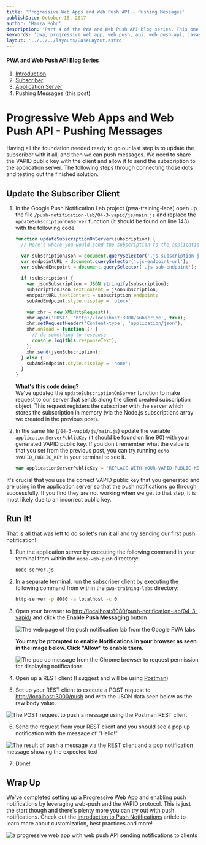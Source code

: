```yaml
---
title: 'Progressive Web Apps and Web Push API - Pushing Messages'
publishDate: October 18, 2017
author: 'Hamza Mohd'
description: 'Part 4 of the PWA and Web Push API blog series. This one covers how to push messages to clients.'
keywords: 'pwa, progressive web app, web push, api, web push api, javascript, node.js, node, nodejs'
layout: '../../../layouts/BaseLayout.astro'
---
```


#### PWA and Web Push API Blog Series

1. [Introduction](/2017/06/15/pwa-web-push)
2. [Subscriber](/2017/08/04/pwa-web-push-2)
3. [Application Server](/2017/08/22/pwa-web-push-3)
4. Pushing Messages (this post)

# Progressive Web Apps and Web Push API - Pushing Messages

Having all the foundation needed ready to go our last step is to update the subscriber with it all, and then we can push messages. We need to share the VAPID public key with the client and allow it to send the subscription to the application server. The following steps through connecting those dots and testing out the finished solution.

## Update the Subscriber Client

1. In the Google Push Notification Lab project (pwa-training-labs) open up the file `/push-notification-lab/04-3-vapid/js/main.js` and replace the `updateSubscriptionOnServer` function (it should be found on line 143) with the following code.

   ```javascript
   function updateSubscriptionOnServer(subscription) {
     // Here's where you would send the subscription to the application server

     var subscriptionJson = document.querySelector('.js-subscription-json');
     var endpointURL = document.querySelector('.js-endpoint-url');
     var subAndEndpoint = document.querySelector('.js-sub-endpoint');

     if (subscription) {
       var jsonSubscription = JSON.stringify(subscription);
       subscriptionJson.textContent = jsonSubscription;
       endpointURL.textContent = subscription.endpoint;
       subAndEndpoint.style.display = 'block';

       var xhr = new XMLHttpRequest();
       xhr.open('POST', 'http://localhost:3000/subscribe', true);
       xhr.setRequestHeader('Content-type', 'application/json');
       xhr.onload = function () {
         // do something to response
         console.log(this.responseText);
       };
       xhr.send(jsonSubscription);
     } else {
       subAndEndpoint.style.display = 'none';
     }
   }
   ```

   <b>What's this code doing?</b><br/>
   We've updated the `updateSubscriptionOnServer` function to make request to our server that sends along the client created subscription object. This request registers the subscriber with the server which stores the subscription in memory (via the Node.js subscriptions array we created in the previous post).

2. In the same file (`/04-3-vapid/js/main.js`) update the variable `applicationServerPublicKey` (it should be found on line 90) with your generated VAPID public key. If you don't remember what the value is that you set from the previous post, you can try running `echo $VAPID_PUBLIC_KEY` in your terminal to see it.

   ```javascript
   var applicationServerPublicKey = 'REPLACE-WITH-YOUR-VAPID-PUBLIC-KEY';
   ```

It's crucial that you use the correct VAPID public key that you generated and are using in the application server so that the push notifications go through successfully. If you find they are not working when we get to that step, it is most likely due to an incorrect public key.

## Run It!

That is all that was left to do so let's run it all and try sending our first push notification!

1. Run the application server by executing the following command in your terminal from within the `node-web-push` directory:

   ```bash
   node server.js
   ```

2. In a separate terminal, run the subscriber client by executing the following command from within the `pwa-training-labs` directory:

   ```bash
   http-server -p 8080 -a localhost -c 0
   ```

3. Open your browser to [http://localhost:8080/push-notification-lab/04-3-vapid/](http://localhost:8080/push-notification-lab/04-3-vapid/) and click the **Enable Push Messaging** button

   <img class="post-image" src="/assets/old-posts/img/pwa-web-push-2/google-pwa-lab-push-notification.png" alt="The web page of the push notification lab from the Google PWA labs">

   **You may be prompted to enable Notifications in your browser as seen in the image below. Click "Allow" to enable them.**

   <img class="post-image" src="/assets/old-posts/img/pwa-web-push-4/enable-notifications-in-browser.png" alt="The pop up message from the Chrome browser to request permission for displaying notifications">

4. Open up a REST client (I suggest and will be using [Postman](https://www.getpostman.com/))

5. Set up your REST client to execute a POST request to [http://localhost:3000/push](http://localhost:3000/push) and with the JSON data seen below as the raw body value.

<img class="post-image" src="/assets/old-posts/img/pwa-web-push-4/sending-push-message-postman.png" alt="The POST request to push a message using the Postman REST client">

6. Send the request from your REST client and you should see a pop up notification with the message of "Hello!"

<img class="post-image" src="/assets/old-posts/img/pwa-web-push-4/push-message-result.png" alt="The result of push a message via the REST client and a pop notification message showing the expected text">

7. Done!

## Wrap Up

We've completed setting up a Progressive Web App and enabling push notifications by leveraging web-push and the VAPID protocol. This is just the start though and there's plenty more you can try out with push notifications. Check out the [Introduction to Push Notifications](https://developers.google.com/web/ilt/pwa/introduction-to-push-notifications) article to learn more about customization, best practices and more!

<img class="post-image" src="/assets/old-posts/img/pwa-web-push/result-animation.gif" alt="a progressive web app with web push API sending notifications to clients">
